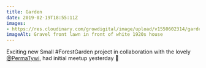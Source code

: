 ```yaml
---
title: Garden
date: 2019-02-19T18:55:11Z
images: 
- https://res.cloudinary.com/growdigital/image/upload/v1550602314/garden-FD638FFF.jpg
imageAlt: Gravel front lawn in front of white 1920s house
---
```


Exciting new Small #ForestGarden project in collaboration with the lovely [@PermaTywi](https://mobile.twitter.com/PermaTywi), had initial meetup yesterday 🙂
